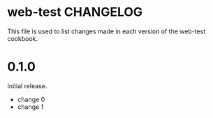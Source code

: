 # web-test CHANGELOG

This file is used to list changes made in each version of the web-test cookbook.

# 0.1.0

Initial release.

- change 0
- change 1


